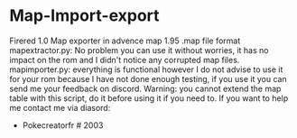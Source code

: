 # Map-Import-export
Firered 1.0 Map exporter in advence map 1.95 .map file format 
mapextractor.py:
    No problem you can use it without worries, it has no impact on the rom and I didn't notice any corrupted map files.
mapimporter.py: 
    everything is functional however I do not advise to use it for your rom because I have not done enough testing, if you use it you can send me your feedback on discord.
    Warning: you cannot extend the map table with this script, do it before using it if you need to.
If you want to help me contact me via diasord:
- Pokecreatorfr # 2003
